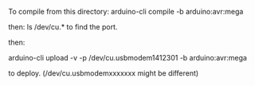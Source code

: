 To compile from this directory:
arduino-cli compile -b arduino:avr:mega

then:
ls /dev/cu.*
to find the port.

then:

arduino-cli upload -v -p /dev/cu.usbmodem1412301 -b arduino:avr:mega

to deploy. (/dev/cu.usbmodemxxxxxxx might be different)


